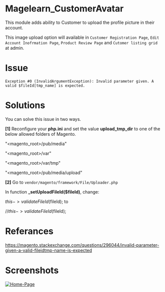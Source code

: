 # Magelearn_CustomerAvatar
This module adds ability to Customer to upload the profile picture in their account.

This image upload option will available in `Customer Registration Page`, `Edit Account Inofrmation Page`, `Product Review Page` and `Cutomer listing grid` at admin.

# Issue
`Exception #0 (InvalidArgumentException): Invalid parameter given. A valid $fileId[tmp_name] is expected.`

# Solutions

You can solve this issue in two ways.

<b>[1]</b> Reconfigure your <b>php.ini</b> and set the value <b>upload_tmp_dir</b> to one of the below allowed folders of Magento.

"<magento_root>/pub/media"

"<magento_root>/var"

"<magento_root>/var/tmp"

"<magento_root>/pub/media/upload"

<b>[2]</b> Go to <code>vendor/magento/framework/File/Uploader.php</code>

In function <b>_setUploadFileId($fileId)</b>, change:

$this->validateFileId($fileId);
to

//$this->validateFileId($fileId);


# Referances
https://magento.stackexchange.com/questions/296044/invalid-parameter-given-a-valid-fileidtmp-name-is-expected

# Screenshots

<a href="https://ibb.co/X5WbNWp"><img src="https://i.ibb.co/X5WbNWp/Home-Page.gif" alt="Home-Page" border="0"></a>
